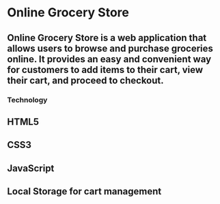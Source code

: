 # Online Grocery Store

## Online Grocery Store is a web application that allows users to browse and purchase groceries online. It provides an easy and convenient way for customers to add items to their cart, view their cart, and proceed to checkout.

### Technology

## HTML5

## CSS3

## JavaScript

## Local Storage for cart management
